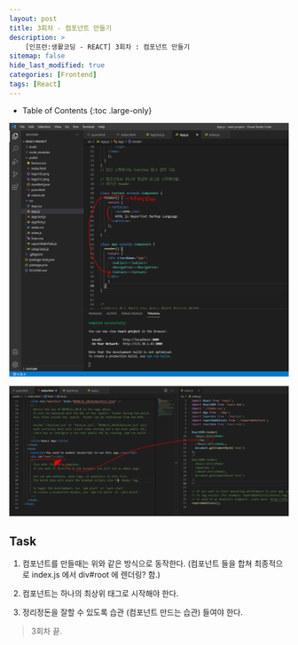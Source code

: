```yaml
---
layout: post
title: 3회차 - 컴포넌트 만들기
description: >
    [인프런:생활코딩 - REACT] 3회차 : 컴포넌트 만들기
sitemap: false
hide_last_modified: true
categories: [Frontend]
tags: [React]
---
```


- Table of Contents
{:toc .large-only}

![react3-1](/assets/img/React/react3-1.png)


![react3-2](/assets/img/React/react3-2.png)

## Task 

1. 컴포넌트를 만들때는 위와 같은 방식으로 동작한다. (컴포넌트 들을 합쳐 최종적으로 index.js 에서 div#root 에 렌더링? 함.)

2. 컴포넌트는 하나의 최상위 태그로 시작해야 한다.

3. 정리정돈을 잘할 수 있도록 습관 (컴포넌트 만드는 습관) 들여야 한다.

> 3회차 끝.